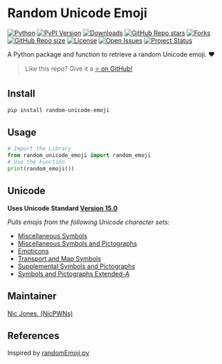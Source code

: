 # Random Unicode Emoji

[![Python](https://img.shields.io/pypi/pyversions/random-unicode-emoji)](https://pypi.org/project/random-unicode-emoji/)
[![PyPI Version](https://img.shields.io/pypi/v/random-unicode-emoji)](https://pypi.org/project/random-unicode-emoji/)
[![Downloads](https://pepy.tech/badge/random-unicode-emoji)](https://pepy.tech/project/random-unicode-emoji)
[![GitHub Repo stars](https://img.shields.io/github/stars/NicPWNs/random-unicode-emoji)](https://github.com/NicPWNs/random_unicode_emoji/stargazers)
[![Forks](https://img.shields.io/github/forks/NicPWNs/random-unicode-emoji.svg)](https://github.com/NicPWNs/random-unicode-emoji/forks)
[![GitHub Repo size](https://img.shields.io/github/repo-size/NicPWNs/random-unicode-emoji)](https://github.com/NicPWNs/random_unicode_emoji)
[![License](https://img.shields.io/badge/license-MIT-green.svg)](https://github.com/NicPWNs/random_unicode_emoji/blob/main/LICENSE.rst)
[![Open Issues](https://img.shields.io/github/issues/NicPWNs/random-unicode-emoji.svg)](https://github.com/NicPWNs/random-unicode-emoji/issues)
[![Project Status](http://www.repostatus.org/badges/latest/active.svg)](http://www.repostatus.org/#active)

A Python package and function to retrieve a random Unicode emoji. ❤️

> Like this repo? Give it a [⭐ on GitHub!](https://github.com/NicPWNs/random_unicode_emoji)

## Install

```bash
pip install random-unicode-emoji
```

## Usage

```py
# Import the Library
from random_unicode_emoji import random_emoji
# Use the Function
print(random_emoji())
```

## Unicode

**Uses Unicode Standard [Version 15.0](https://www.unicode.org/charts/#symbols)**

_Pulls emojis from the following Unicode character sets:_

- [Miscellaneous Symbols](https://www.unicode.org/charts/PDF/U2600.pdf)
- [Miscellaneous Symbols and Pictographs](https://www.unicode.org/charts/PDF/U1F300.pdf)
- [Emoticons](https://www.unicode.org/charts/PDF/U1F600.pdf)
- [Transport and Map Symbols](https://www.unicode.org/charts/PDF/U1F680.pdf)
- [Supplemental Symbols and Pictographs](https://www.unicode.org/charts/PDF/U1F900.pdf)
- [Symbols and Pictographs Extended-A](https://www.unicode.org/charts/PDF/U1FA70.pdf)

## Maintainer

[Nic Jones, (NicPWNs)](https://github.com/NicPWNs)

## References

Inspired by [randomEmoji.py](https://gist.github.com/shello/efa2655e8a7bce52f273)
